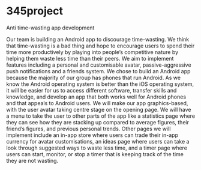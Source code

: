 # 345project
Anti time-wasting app development


Our team is building an Android app to discourage time-wasting. We think that time-wasting is a bad thing and hope to encourage users to spend their time more productively by playing into people’s competitive nature by helping them waste less time than their peers. We aim to implement features including a personal and customisable avatar, passive-aggressive push notifications and a friends system. We chose to build an Android app because the majority of our group has phones that run Android. As we know the Android operating system is better than the iOS operating system, it will be easier for us to access different software, transfer skills and knowledge, and develop an app that both works well for Android phones and that appeals to Android users. We will make our app graphics-based, with the user avatar taking centre stage on the opening page. We will have a menu to take the user to other parts of the app like a statistics page where they can see how they are stacking up compared to average figures, their friend’s figures, and previous personal trends. Other pages we will implement include an in-app store where users can trade their in-app currency for avatar customisations, an ideas page where users can take a look through suggested ways to waste less time, and a timer page where users can start, monitor, or stop a timer that is keeping track of the time they are not wasting.
